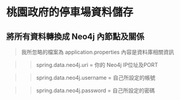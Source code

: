 # 桃園政府的停車場資料儲存

## 將所有資料轉換成 Neo4j 內節點及關係

> 我所忽略的檔案為 application.properties 內容是資料庫相關資訊

>> spring.data.neo4j.uri = 你的 Neo4j IP位址及PORT

>> spring.data.neo4j.username = 自己所設定的帳號

>> spring.data.neo4j.password = 自己所設定的密碼
